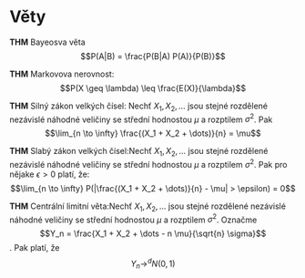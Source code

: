 # Věty

**THM** Bayeosva věta
$$P(A|B) = \frac{P(B|A) P(A)}{P(B)}$$

**THM** Markovova nerovnost:
$$P(X \geq \lambda) \leq \frac{E(X)}{\lambda}$$

**THM** Silný zákon velkých čísel: Nechť $X_1, X_2, \dots$ jsou stejné rozdělené nezávislé náhodné veličiny se střední hodnostou $\mu$ a rozptilem $\sigma^2$. Pak
$$\lim_{n \to \infty} \frac{(X_1 + X_2 + \dots)}{n} = \mu$$

**THM** Slabý zákon velkých čísel:Nechť $X_1, X_2, \dots$ jsou stejné rozdělené nezávislé náhodné veličiny se střední hodnostou $\mu$ a rozptilem $\sigma^2$. Pak pro nějake $\epsilon > 0$ platí, že:
$$\lim_{n \to \infty} P(|\frac{(X_1 + X_2 + \dots)}{n} - \mu| > \epsilon) = 0$$

**THM** Centrální limitní věta:Nechť $X_1, X_2, \dots$ jsou stejné rozdělené nezávislé náhodné veličiny se střední hodnostou $\mu$ a rozptilem $\sigma^2$. Označme 
$$Y_n = \frac{X_1 + X_2 + \dots - n \mu}{\sqrt{n} \sigma}$$.
Pak platí, že 
$$Y_n \to^d N(0, 1)$$
